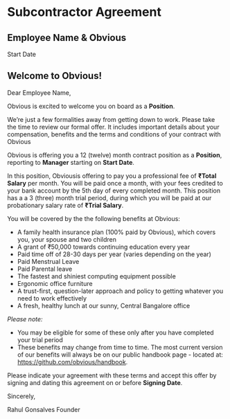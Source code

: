 # Subcontractor Agreement

## Employee Name & Obvious
Start Date

## Welcome to Obvious!

Dear Employee Name,

Obvious is excited to welcome you on board as a **Position**.

We’re just a few formalities away from getting down to work. Please take the time to review our formal offer. It includes important details about your compensation, benefits and the terms and conditions of your contract with Obvious

Obvious is offering you a 12 (twelve) month contract position as a **Position**, reporting to **Manager** starting on **Start Date**.

In this position, Obviousis offering to pay you a professional fee of **₹Total Salary** per month. You will be paid once a month, with your fees credited to your bank account by the 5th day of every completed month. This position has a a 3 (three) month trial period, during which you will be paid at our probationary salary rate of **₹Trial Salary**.

You will be covered by the the following benefits at Obvious:

* A family health insurance plan (100% paid by Obvious), which covers you, your spouse and two children
* A grant of ₹50,000 towards continuing education every year
* Paid time off of 28-30 days per year (varies depending on the year)
* Paid Menstrual Leave
* Paid Parental leave
* The fastest and shiniest computing equipment possible
* Ergonomic office furniture
* A trust-first, question-later approach and policy to getting whatever you need to work effectively
*  A fresh, healthy lunch at our sunny, Central Bangalore office

*Please note:*
* You may be eligible for some of these only after you have completed your trial period
* These benefits may change from time to time. The most current version of our benefits will always be on our public handbook page - located at: https://github.com/obvious/handbook.

Please indicate your agreement with these terms and accept this offer by signing and dating this agreement on or before **Signing Date**.

Sincerely,


Rahul Gonsalves
Founder